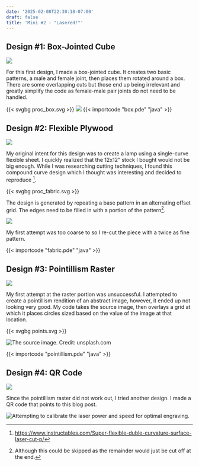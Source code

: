 ```yaml
---
date: '2025-02-08T22:30:18-07:00'
draft: false
title: 'Mini #2 - "Lasered!"'
---
```


## Design #1: Box-Jointed Cube

![](cube.jpeg)

For this first design, I made a box-jointed cube. It creates two basic patterns, a male and female joint, then places them rotated around a box. There are some overlapping cuts but those end up being irrelevant and greatly simplify the code as female-male pair joints do not need to be handled.

{{< svgbg proc_box.svg >}}
![](cube_layout.jpeg)
{{< importcode "box.pde" "java" >}}



## Design #2: Flexible Plywood
![](fabric_1.jpg)

My original intent for this design was to create a lamp using a single-curve flexible sheet. I quickly realized that the 12x12" stock I bought would not be big enough. While I was researching cutting techniques, I found this compound curve design which I thought was interesting and decided to reproduce [^fabric].

[^fabric]: https://www.instructables.com/Super-flexible-duble-curvature-surface-laser-cut-p/

{{< svgbg proc_fabric.svg >}}

The design is generated by repeating a base pattern in an alternating offset grid. The edges need to be filled in with a portion of the pattern[^pattern_aside].

![](fabric_5.jpg)

My first attempt was too coarse to so I re-cut the piece with a twice as fine pattern.

{{< importcode "fabric.pde" "java" >}}

[^pattern_aside]: Although this could be skipped as the remainder would just be cut off at the end.



## Design #3: Pointillism Raster

![](points_1.jpg)

My first attempt at the raster portion was unsuccessful. I attempted to create a pointillism rendition of an abstract image, however, it ended up not looking very good. My code takes the source image, then overlays a grid at which it places circles sized based on the value of the image at that location.

{{< svgbg points.svg >}}

![](photo.jpg "The source image. Credit: unsplash.com")

{{< importcode "pointillism.pde" "java" >}}




## Design #4: QR Code

![](qr_1.jpg)

Since the pointillism raster did not work out, I tried another design. I made a QR code that points to this blog post.


![](qr_calibration.jpeg "Attempting to calibrate the laser power and speed for optimal engraving.")
